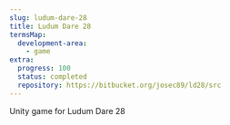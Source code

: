```yaml
---
slug: ludum-dare-28
title: Ludum Dare 28
termsMap:
  development-area:
    - game
extra:
  progress: 100
  status: completed
  repository: https://bitbucket.org/josec89/ld28/src
---
```


Unity game for Ludum Dare 28